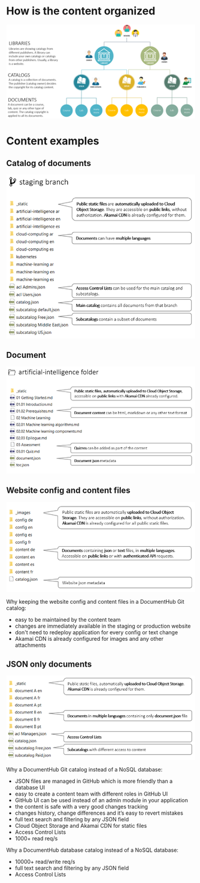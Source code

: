# How is the content organized

![Content](_attachments/content1.png)


# Content examples


## Catalog of documents

![Content](_attachments/catalog2.png)


## Document

![Content](_attachments/document1.png)


## Website config and content files

![Content](_attachments/catalog3.png)

Why keeping the website config and content files in a DocumentHub Git catalog:
- easy to be maintained by the content team
- changes are immediately available in the staging or production website
- don't need to redeploy application for every config or text change
- Akamai CDN is already configured for images and any other attachments


## JSON only documents

![Content](_attachments/catalog4.png)

Why a DocumentHub Git catalog instead of a NoSQL database:
- JSON files are managed in GitHub which is more friendly than a database UI
- easy to create a content team with different roles in GitHub UI
- GitHub UI can be used instead of an admin module in your application
- the content is safe with a very good changes tracking
- changes history, change differences and it’s easy to revert mistakes
- full text search and filtering by any JSON field
- Cloud Object Storage and Akamai CDN for static files
- Access Control Lists
- 1000+ read req/s

Why a DocumentHub database catalog instead of a NoSQL database:
- 10000+ read/write req/s
- full text search and filtering by any JSON field
- Access Control Lists
